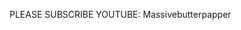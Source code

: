 PLEASE SUBSCRIBE 
    YOUTUBE: Massivebutterpapper

<!---
Massivebutterpapper/Massivebutterpapper is a ✨ special ✨ repository because its `README.md` (this file) appears on your GitHub profile.
You can click the Preview link to take a look at your changes.
--->
